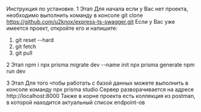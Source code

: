 Инструкция по установке.
1 Этап
Для начала если у Вас нет проекта, необходимо выполнить команду в консоле git clone https://github.com/u2knox/express-ts-swagger.git
Если у Вас уже имеется проект, откройте его и напишите:
1. git reset --hard
2. git fetch
3. git pull

2 Этап
npm i
npx prisma migrate dev --name init
npx prisma generate
npm run dev

3 Этап
Для того чтобы работать с базой данных можете выполнить в консоле команду npx prisma studio
Сервер разворачивается на адресе http://localhost:8000
Также в корне проекта есть коллекция из postman, в которой находится актуальный список endpoint-ов
